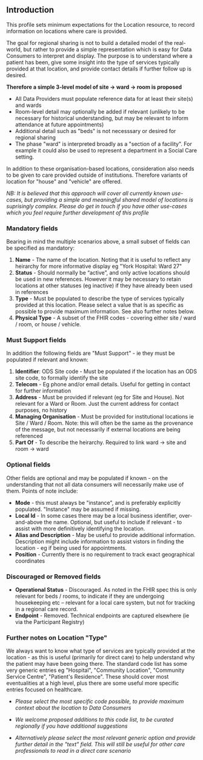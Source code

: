 ## Introduction
This profile sets minimum expectations for the Location resource, to record information on locations where care is provided.

The goal for regional sharing is not to build a detailed model of the real-world, but rather to provide a simple representation which is easy for Data Consumers to interpret and display. The purpose is to understand where a patient has been, give some insight into the type of services typically provided at that location, and provide contact details if further follow up is desired.

**Therefore a simple 3-level model of site -> ward -> room is proposed**

 - All Data Providers must populate reference data for at least their site(s) and wards
 - Room-level detail may optionally be added if relevant (unlikely to be necessary for historical understanding, but may be relevant  to inform attendance at future appointments)
 - Additional detail such as "beds" is not necesssary or desired for regional sharing
 - The phase "ward" is interpreted broadly as a "section of a facility". For example it could also be used to represent a department in a Social Care setting.

In addition to these organisation-based locations, consideration also needs to be given to care provided outside of institutions. Therefore variants of location for "house" and "vehicle" are offered.

*NB: It is believed that this approach will cover all currently known use-cases, but providing a simple and meaningful shared model of locations is suprisingly complex. Please do get in touch if you have other use-cases which you feel require further development of this profile*


### Mandatory fields
Bearing in mind the multiple scenarios above, a small subset of fields can be specified as mandatory:
1. **Name** - The name of the location. Noting that it is useful to reflect any heirarchy for more informative display eg "York Hospital: Ward 27"
2. **Status** - Should normally be “active”, and only active locations should be used in new references. However it may be necessary to retain locations at other statuses (eg inactive) if they have already been used in references
3. **Type** - Must be populated to describe the type of services typically provided at this location. Please select a value that is as specific as possible to provide maximum information. See also further notes below.
4. **Physical Type** - A subset of the FHIR codes - covering either site / ward / room, or house / vehicle.


### Must Support fields
In addition the following fields are "Must Support" - ie they must be populated if relevant and known:
1. **Identifier**: ODS Site code - Must be populated if the location has an ODS site code, to formally identify the site
2. **Telecom** - Eg phone and/or email details. Useful for getting in contact for further information
3. **Address** - Must be provided if relevant (eg for Site and House). Not relevant for a Ward or Room. Just the current address for contact purposes, no history
4. **Managing Organisation** - Must be provided for institutional locations ie Site / Ward / Room. Note: this will often be the same as the provenance of the message, but not necessarily if external locations are being referenced
5. **Part Of** - To describe the heirarchy. Required to link ward -> site and room -> ward


### Optional fields
Other fields are optional and may be populated if known - on the understanding that not all data consumers will necessarily make use of them. Points of note include:
 - **Mode** - this must always be "instance", and is preferably explicitly populated. "Instance" may be assumed if missing.
 - **Local Id** - In some cases there may be a local business identifier, over-and-above the name. Optional, but useful to include if relevant - to assist with more definitively identifying the location.
 - **Alias and Description** - May be useful to provide additional information. Description might include information to assist vistors in finding the location - eg if being used for appointments.
 - **Position** - Currently there is no requirement to track exact geographical coordinates

### Discouraged or Removed fields
 - **Operational Status** - Discouraged. As noted in the FHIR spec this is only relevant for beds / rooms, to indicate if they are undergoing housekeeping etc – relevant for a local care system, but not for tracking in a regional care record.
  - **Endpoint** - Removed. Technical endpoints are captured elsewhere (ie via the Participant Registry)

### Further notes on Location "Type"
We always want to know what type of services are typically provided at the location - as this is useful (primarily for direct care) to help understand why the patient may have been going there. The standard code list has some very generic entries eg "Hospital", "Community Location", "Community Service Centre", "Patient's Residence". These should cover most eventualities at a high level, plus there are some useful more specific entries focused on healthcare.

 - *Please select the most specific code possible, to provide maximum context about the location to Data Consumers*

 - *We welcome proposed additions to this code list, to be curated regionally if you have additional suggestions*

 - *Alternatively please select the most relevant generic option and provide further detail in the "text" field. This will still be useful for other care professionals to read in a direct care scenario*
